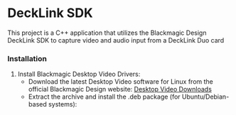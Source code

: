 # DeckLink SDK

This project is a C++ application that utilizes the Blackmagic Design DeckLink SDK to capture video and audio input from a DeckLink Duo card

### Installation
1. Install Blackmagic Desktop Video Drivers:
    - Download the latest Desktop Video software for Linux from the official Blackmagic Design website: [Desktop Video Downloads](https://www.blackmagicdesign.com/developer/products/capture-and-playback/sdk-and-software)
    - Extract the archive and install the .deb package (for Ubuntu/Debian-based systems):